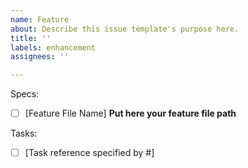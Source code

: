```yaml
---
name: Feature
about: Describe this issue template's purpose here.
title: ''
labels: enhancement
assignees: ''

---
```


Specs:

- [ ] [Feature File Name] **Put here your feature file path**

Tasks:

- [ ] [Task reference specified by #]
